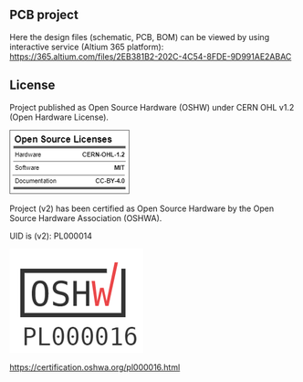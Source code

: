 ## PCB project

Here the design files (schematic, PCB, BOM) can be viewed by using interactive service (Altium 365 platform):
https://365.altium.com/files/2EB381B2-202C-4C54-8FDE-9D991AE2ABAC

## License

Project published as Open Source Hardware (OSHW) under CERN OHL v1.2 (Open Hardware License).

![Screenshot](oshw_facts.png)

Project (v2) has been certified as Open Source Hardware by the Open Source Hardware Association (OSHWA).

UID is (v2): PL000014

![Screenshot](OSHW_PL000016.png)

https://certification.oshwa.org/pl000016.html
